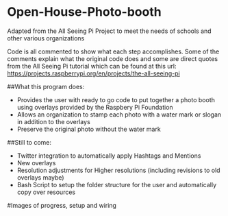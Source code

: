 # Open-House-Photo-booth
Adapted from the All Seeing Pi Project to meet the needs of schools and other various organizations

Code is all commented to show what each step accomplishes. Some of the comments explain what the original code does and some are direct quotes from the All Seeing Pi tutorial which can be found at this url: https://projects.raspberrypi.org/en/projects/the-all-seeing-pi

##What this program does:
 * Provides the user with ready to go code to put together a photo booth using overlays provided by the Raspbery Pi Foundation
 * Allows an organization to stamp each photo with a water mark or slogan in addition to the overlays
 * Preserve the original photo without the water mark

##Still to come:
 * Twitter integration to automatically apply Hashtags and Mentions
 * New overlays
 * Resolution adjustments for Higher resolutions (including revisions to old overlays maybe)
 * Bash Script to setup the folder structure for the user and automatically copy over resources

#Images of progress, setup and wiring

